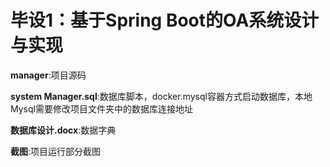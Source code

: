 # 毕设1：基于Spring Boot的OA系统设计与实现

**manager**:项目源码

**system Manager.sql**:数据库脚本，docker.mysql容器方式启动数据库，本地Mysql需要修改项目文件夹中的数据库连接地址

**数据库设计.docx**:数据字典

**截图**:项目运行部分截图 



